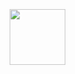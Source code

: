<!---
![giphy](https://github.com/Resonanc3/Resonanc3/assets/79844632/3253ab89-0924-4405-9a85-4d5b8eef5dd0)
---->

<div id="header" align="center">
  <img src="https://github.com/Resonanc3/Resonanc3/assets/79844632/3253ab89-0924-4405-9a85-4d5b8eef5dd0" width="100"/>
</div>
<div id="header" align="center">
  <img src="https://komarev.com/ghpvc/?username=Resonanc3&style=flat-square&color=blue" alt=""/>
</div>
